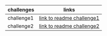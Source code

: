 | challenges | links |
| --- | --- |
| challenge1 | [link to readme challenge1](READMEcc1.md) |
| challenge2 | [link to readme challenge2](READMEcc2.md) |

